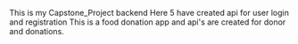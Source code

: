 This is my Capstone_Project backend 
Here 5 have created api for user login and registration
This is a food donation app and api's are created for donor and donations.
